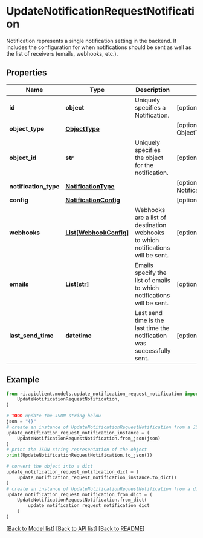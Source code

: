 # UpdateNotificationRequestNotification

Notification represents a single notification setting in the backend. It includes the configuration for when notifications should be sent as well as the list of receivers (emails, webhooks, etc.).

## Properties

Name | Type | Description | Notes
------------ | ------------- | ------------- | -------------
**id** | **object** | Uniquely specifies a Notification. | [optional] 
**object_type** | [**ObjectType**](ObjectType.md) |  | [optional] [default to ObjectType.UNSPECIFIED]
**object_id** | **str** | Uniquely specifies the object for the notification. | [optional] 
**notification_type** | [**NotificationType**](NotificationType.md) |  | [optional] [default to NotificationType.UNSPECIFIED]
**config** | [**NotificationConfig**](NotificationConfig.md) |  | [optional] 
**webhooks** | [**List[WebhookConfig]**](WebhookConfig.md) | Webhooks are a list of destination webhooks to which notifications will be sent. | [optional] 
**emails** | **List[str]** | Emails specify the list of emails to which notifications will be sent. | [optional] 
**last_send_time** | **datetime** | Last send time is the last time the notification was successfully sent. | [optional] 

## Example

```python
from ri.apiclient.models.update_notification_request_notification import (
    UpdateNotificationRequestNotification,
)

# TODO update the JSON string below
json = "{}"
# create an instance of UpdateNotificationRequestNotification from a JSON string
update_notification_request_notification_instance = (
    UpdateNotificationRequestNotification.from_json(json)
)
# print the JSON string representation of the object
print(UpdateNotificationRequestNotification.to_json())

# convert the object into a dict
update_notification_request_notification_dict = (
    update_notification_request_notification_instance.to_dict()
)
# create an instance of UpdateNotificationRequestNotification from a dict
update_notification_request_notification_from_dict = (
    UpdateNotificationRequestNotification.from_dict(
        update_notification_request_notification_dict
    )
)
```
[[Back to Model list]](../README.md#documentation-for-models) [[Back to API list]](../README.md#documentation-for-api-endpoints) [[Back to README]](../README.md)

